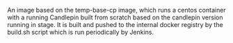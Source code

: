 An image based on the temp-base-cp image, which runs a centos container with a running Candlepin built from scratch based on the candlepin version running in stage.
It is built and pushed to the internal docker registry by the build.sh script which is run periodically by Jenkins.
